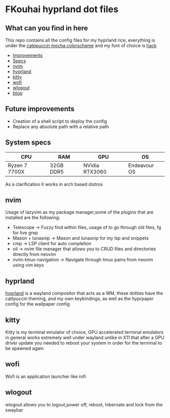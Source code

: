 # FKouhai hyprland dot files

## What can you find in here

This repo contains all the config files for my hyprland rice, everything is under the [catppuccin mocha colorscheme](https://github.com/catppuccin/catppuccin/blob/main/assets/previews/mocha.webp) and my font of choice is [hack](https://archlinux.org/packages/extra/any/ttf-hack-nerd/) 

- [Improvements](#future-improvements) 
- [Specs](#system-specs) 
- [nvim](#nvim) 
- [hyprland](#hyprland) 
- [kitty](#kitty) 
- [wofi](#wofi) 
- [wlogout](#wlogout) 
- [btop](#btop) 


## Future improvements

- Creation of a shell script to deploy the config
- Replace any absolute path with a relative path

## System specs
| CPU    | RAM    | GPU    | OS    |
|---------------- | --------------- | --------------- | --------------- |
|  Ryzen 7 7700X   |  32GB DDR5   | NVidia RTX3060     | Endeavour OS   |

As a clarification it works in arch based distros


## nvim

Usage of lazyvim as my package manager,some of the plugins that are installed are the following:

- Telescope -> Fuzzy find within files, usage of <leader><leader> to go through old files, <leader>fg for live grep
- Mason + lunasnip -> Mason and lunasnip for my lsp and snippets
- cmp -> LSP client for auto completion
- oil -> nvim file manager that allows you to CRUD files and directories directly from neovim
- nvim-tmux-navigation -> Navigate through tmux pains from neovim using vim keys

## hyprland

[hyprland](https://github.com/hyprwm/Hyprland) is a wayland compositor that acts as a WM, these dotties have the cattpuccin theming, and my own keybindings, as well as the hyprpaper config for the wallpaper config

## kitty

Kitty is my terminal emulator of choice, GPU accelerated terminal emulators in general works extremely well under wayland unlike in X11 that after a GPU driver update you needed to reboot your system in order for the terminal to be spawned again

## wofi

Wofi is an application launcher like rofi

## wlogout

wlogout allows you to logout,power off, reboot, hibernate and lock from the swaybar
